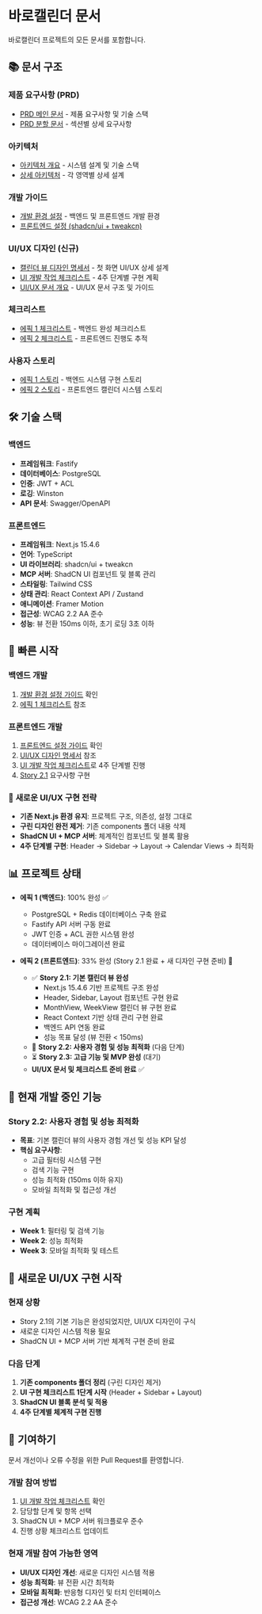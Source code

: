# 바로캘린더 문서

바로캘린더 프로젝트의 모든 문서를 포함합니다.

## 📚 문서 구조

### 제품 요구사항 (PRD)
- [PRD 메인 문서](./prd.md) - 제품 요구사항 및 기술 스택
- [PRD 분할 문서](./prd/) - 섹션별 상세 요구사항

### 아키텍처
- [아키텍처 개요](./architecture/README.md) - 시스템 설계 및 기술 스택
- [상세 아키텍처](./architecture/) - 각 영역별 상세 설계

### 개발 가이드
- [개발 환경 설정](./development-setup-guide.md) - 백엔드 및 프론트엔드 개발 환경
- [프론트엔드 설정 (shadcn/ui + tweakcn)](./development-setup-guide.md#프론트엔드-개발-환경-설정-shadcnui--tweakcn)

### UI/UX 디자인 (신규)
- [캘린더 뷰 디자인 명세서](./ui-ux/components/calendar-view-design.md) - 첫 화면 UI/UX 상세 설계
- [UI 개발 작업 체크리스트](./ui-ux/checklists/ui-development-checklist.md) - 4주 단계별 구현 계획
- [UI/UX 문서 개요](./ui-ux/README.md) - UI/UX 문서 구조 및 가이드

### 체크리스트
- [에픽 1 체크리스트](./checklist/) - 백엔드 완성 체크리스트
- [에픽 2 체크리스트](./checklist/) - 프론트엔드 진행도 추적

### 사용자 스토리
- [에픽 1 스토리](./stories/) - 백엔드 시스템 구현 스토리
- [에픽 2 스토리](./stories/) - 프론트엔드 캘린더 시스템 스토리

## 🛠️ 기술 스택

### 백엔드
- **프레임워크**: Fastify
- **데이터베이스**: PostgreSQL
- **인증**: JWT + ACL
- **로깅**: Winston
- **API 문서**: Swagger/OpenAPI

### 프론트엔드
- **프레임워크**: Next.js 15.4.6
- **언어**: TypeScript
- **UI 라이브러리**: shadcn/ui + tweakcn
- **MCP 서버**: ShadCN UI 컴포넌트 및 블록 관리
- **스타일링**: Tailwind CSS
- **상태 관리**: React Context API / Zustand
- **애니메이션**: Framer Motion
- **접근성**: WCAG 2.2 AA 준수
- **성능**: 뷰 전환 150ms 이하, 초기 로딩 3초 이하

## 🚀 빠른 시작

### 백엔드 개발
1. [개발 환경 설정 가이드](./development-setup-guide.md) 확인
2. [에픽 1 체크리스트](./checklist/epic-1-backend-completion.md) 참조

### 프론트엔드 개발
1. [프론트엔드 설정 가이드](./development-setup-guide.md#프론트엔드-개발-환경-설정-shadcnui--tweakcn) 확인
2. [UI/UX 디자인 명세서](./ui-ux/components/calendar-view-design.md) 참조
3. [UI 개발 작업 체크리스트](./ui-ux/checklists/ui-development-checklist.md)로 4주 단계별 진행
4. [Story 2.1](./stories/2.1.basic-calendar-view.story.md) 요구사항 구현

### 🎨 **새로운 UI/UX 구현 전략**
- **기존 Next.js 환경 유지**: 프로젝트 구조, 의존성, 설정 그대로
- **구린 디자인 완전 제거**: 기존 components 폴더 내용 삭제
- **ShadCN UI + MCP 서버**: 체계적인 컴포넌트 및 블록 활용
- **4주 단계별 구현**: Header → Sidebar → Layout → Calendar Views → 최적화

## 📊 프로젝트 상태

- **에픽 1 (백엔드)**: 100% 완성 ✅
  - PostgreSQL + Redis 데이터베이스 구축 완료
  - Fastify API 서버 구동 완료
  - JWT 인증 + ACL 권한 시스템 완성
  - 데이터베이스 마이그레이션 완료

- **에픽 2 (프론트엔드)**: 33% 완성 (Story 2.1 완료 + 새 디자인 구현 준비) 🔄
  - ✅ **Story 2.1: 기본 캘린더 뷰 완성**
    - Next.js 15.4.6 기반 프로젝트 구조 완성
    - Header, Sidebar, Layout 컴포넌트 구현 완료
    - MonthView, WeekView 캘린더 뷰 구현 완료
    - React Context 기반 상태 관리 구현 완료
    - 백엔드 API 연동 완료
    - 성능 목표 달성 (뷰 전환 < 150ms)
  - 🔄 **Story 2.2: 사용자 경험 및 성능 최적화** (다음 단계)
  - ⏳ **Story 2.3: 고급 기능 및 MVP 완성** (대기)
  - **UI/UX 문서 및 체크리스트 준비 완료** ✅

## 🎯 **현재 개발 중인 기능**

### **Story 2.2: 사용자 경험 및 성능 최적화**
- **목표**: 기본 캘린더 뷰의 사용자 경험 개선 및 성능 KPI 달성
- **핵심 요구사항**: 
  - 고급 필터링 시스템 구현
  - 검색 기능 구현
  - 성능 최적화 (150ms 이하 유지)
  - 모바일 최적화 및 접근성 개선

### **구현 계획**
- **Week 1**: 필터링 및 검색 기능
- **Week 2**: 성능 최적화
- **Week 3**: 모바일 최적화 및 테스트

## 🚀 **새로운 UI/UX 구현 시작**

### **현재 상황**
- Story 2.1의 기본 기능은 완성되었지만, UI/UX 디자인이 구식
- 새로운 디자인 시스템 적용 필요
- ShadCN UI + MCP 서버 기반 체계적 구현 준비 완료

### **다음 단계**
1. **기존 components 폴더 정리** (구린 디자인 제거)
2. **UI 구현 체크리스트 1단계 시작** (Header + Sidebar + Layout)
3. **ShadCN UI 블록 분석 및 적용**
4. **4주 단계별 체계적 구현 진행**

## 🤝 기여하기

문서 개선이나 오류 수정을 위한 Pull Request를 환영합니다.

### **개발 참여 방법**
1. [UI 개발 작업 체크리스트](./ui-ux/checklists/ui-development-checklist.md) 확인
2. 담당할 단계 및 항목 선택
3. ShadCN UI + MCP 서버 워크플로우 준수
4. 진행 상황 체크리스트 업데이트

### **현재 개발 참여 가능한 영역**
- **UI/UX 디자인 개선**: 새로운 디자인 시스템 적용
- **성능 최적화**: 뷰 전환 시간 최적화
- **모바일 최적화**: 반응형 디자인 및 터치 인터페이스
- **접근성 개선**: WCAG 2.2 AA 준수


